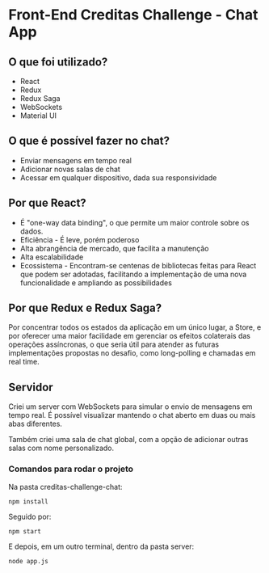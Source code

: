 # Front-End Creditas Challenge - Chat App

## O que foi utilizado?
- React
- Redux
- Redux Saga
- WebSockets
- Material UI

## O que é possível fazer no chat?
- Enviar mensagens em tempo real
- Adicionar novas salas de chat
- Acessar em qualquer dispositivo, dada sua responsividade

## Por que React?
- É "one-way data binding", o que permite um maior controle sobre os dados.
- Eficiência - É leve, porém poderoso
- Alta abrangência de mercado, que facilita a manutenção
- Alta escalabilidade
- Ecossistema - Encontram-se centenas de bibliotecas feitas para React que podem ser adotadas, facilitando a implementação de uma nova funcionalidade e ampliando as possibilidades

## Por que Redux e Redux Saga?
Por concentrar todos os estados da aplicação em um único lugar, a Store, e por oferecer uma maior facilidade em gerenciar os efeitos colaterais das operações assíncronas, o que seria útil para atender as futuras implementações propostas no desafio, como long-polling e chamadas em real time.

## Servidor
Criei um server com WebSockets para simular o envio de mensagens em tempo real. É possível visualizar mantendo o chat aberto em duas ou mais abas diferentes.

Também criei uma sala de chat global, com a opção de adicionar outras salas com nome personalizado.

### Comandos para rodar o projeto

Na pasta creditas-challenge-chat:

```
npm install
```

Seguido por:

```
npm start
```

E depois, em um outro terminal, dentro da pasta server:

```
node app.js
```

